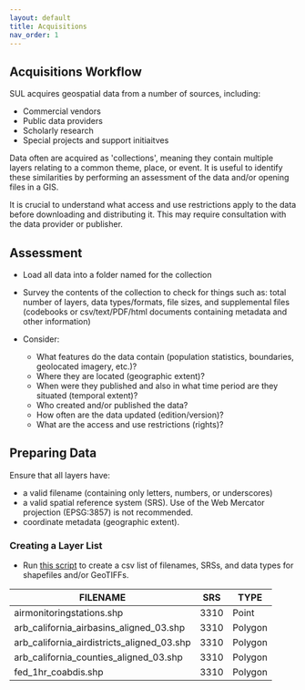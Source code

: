```yaml
---
layout: default
title: Acquisitions
nav_order: 1
---
```


## Acquisitions Workflow ##

SUL acquires geospatial data from a number of sources, including:

* Commercial vendors
* Public data providers
* Scholarly research
* Special projects and support initiaitves

Data often are acquired as 'collections', meaning they contain multiple layers relating to a common theme, place, or event. It is useful to identify these similarities by performing an assessment of the data and/or opening files in a GIS.

It is crucial to understand what access and use restrictions apply to the data before downloading and distributing it. This may require consultation with the data provider or publisher.

## Assessment ##


* Load all data into a folder named for the collection
* Survey the contents of the collection to check for things such as: total number of layers, data types/formats, file sizes, and supplemental files (codebooks or csv/text/PDF/html documents containing metadata and other information)

* Consider: 
  * What features do the data contain (population statistics, boundaries, geolocated imagery, etc.)? 
  * Where they are located (geographic extent)? 
  * When were they published and also in what time period are they situated (temporal extent)? 
  * Who created and/or published the data? 
  * How often are the data updated (edition/version)? 
  * What are the access and use restrictions (rights)?

## Preparing Data ##

Ensure that all layers have:

* a valid filename (containing only letters, numbers, or underscores)
* a valid spatial reference system (SRS). Use of the Web Mercator projection (EPSG:3857) is not recommended.
* coordinate metadata (geographic extent). 

### Creating a Layer List ###

* Run [this script](https://raw.githubusercontent.com/kimdurante/metadataWorkflow/master/checkData.py) to create a csv list of filenames, SRSs, and data types for shapefiles and/or GeoTIFFs.


| FILENAME       | SRS   | TYPE |
| ------------- |-------------|-----------------|
|airmonitoringstations.shp|3310|Point|
|arb_california_airbasins_aligned_03.shp|3310|Polygon|
|arb_california_airdistricts_aligned_03.shp|3310| Polygon|
|arb_california_counties_aligned_03.shp|3310| Polygon|
|fed_1hr_coabdis.shp|3310| Polygon|





